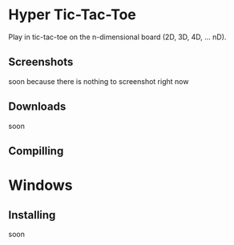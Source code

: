 # Hyper Tic-Tac-Toe
Play in tic-tac-toe on the n-dimensional board (2D, 3D, 4D, ... nD).

## Screenshots
soon because there is nothing to screenshot right now

## Downloads  
soon 

## Compilling  

# Windows

## Installing  
soon 

